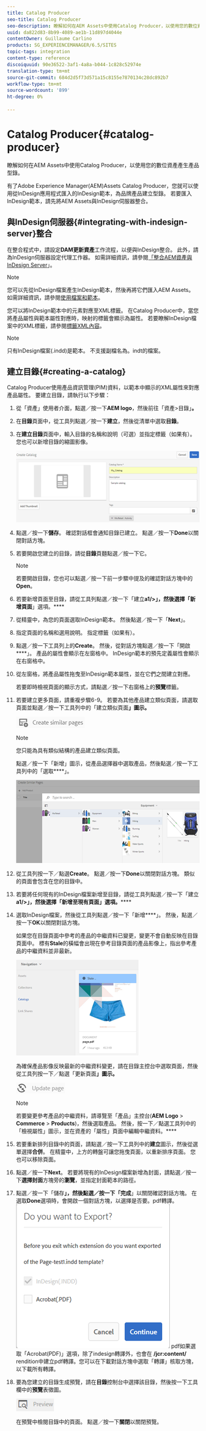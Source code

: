 ```yaml
---
title: Catalog Producer
seo-title: Catalog Producer
seo-description: 瞭解如何在AEM Assets中使用Catalog Producer，以使用您的數位資產產生產品型錄。
uuid: da822d83-8b99-4089-ae1b-11d897d4044e
contentOwner: Guillaume Carlino
products: SG_EXPERIENCEMANAGER/6.5/SITES
topic-tags: integration
content-type: reference
discoiquuid: 90e36522-3af1-4a8a-b044-1c828c52974e
translation-type: tm+mt
source-git-commit: 684d2d5f73d571a15c8155e7870134c28dc892b7
workflow-type: tm+mt
source-wordcount: '899'
ht-degree: 0%

---
```



# Catalog Producer{#catalog-producer}

瞭解如何在AEM Assets中使用Catalog Producer，以使用您的數位資產產生產品型錄。

有了Adobe Experience Manager(AEM)Assets Catalog Producer，您就可以使用從InDesign應用程式匯入的InDesign範本，為品牌產品建立型錄。 若要匯入InDesign範本，請先將AEM Assets與InDesign伺服器整合。

## 與InDesign伺服器{#integrating-with-indesign-server}整合

在整合程式中，請設定&#x200B;**DAM更新資產**&#x200B;工作流程，以便與InDesign整合。 此外，請為InDesign伺服器設定代理工作器。 如需詳細資訊，請參閱[「整合AEM資產與InDesign Server](/help/assets/indesign.md)」。

>[!NOTE]
>
>您可以先從InDesign檔案產生InDesign範本，然後再將它們匯入AEM Assets。 如需詳細資訊，請參閱[使用檔案和範本](https://helpx.adobe.com/indesign/using/files-templates.html)。
>
>您可以將InDesign範本中的元素對應至XML標籤。 在Catalog Producer中，當您將產品屬性與範本屬性對應時，映射的標籤會顯示為屬性。 若要瞭解InDesign檔案中的XML標籤，請參閱[標籤XML內容](https://helpx.adobe.com/indesign/using/tagging-content-xml.html)。

>[!NOTE]
>
>只有InDesign檔案(.indd)是範本。 不支援副檔名為。indt的檔案。

## 建立目錄{#creating-a-catalog}

Catalog Producer使用產品資訊管理(PIM)資料，以範本中顯示的XML屬性來對應產品屬性。 要建立目錄，請執行以下步驟：

1. 從「資產」使用者介面，點選／按一下&#x200B;**AEM logo**，然後前往「資產>目錄」**。**
1. 在&#x200B;**目錄**&#x200B;頁面中，從工具列點選／按一下&#x200B;**建立**，然後從清單中選取&#x200B;**目錄**。
1. 在&#x200B;**建立目錄**&#x200B;頁面中，輸入目錄的名稱和說明（可選）並指定標籤（如果有）。 您也可以新增目錄的縮圖影像。

   ![create_catalog](assets/create_catalog.png)

1. 點選／按一下&#x200B;**儲存**。 確認對話框會通知目錄已建立。 點選／按一下&#x200B;**Done**&#x200B;以關閉對話方塊。
1. 若要開啟您建立的目錄，請從&#x200B;**目錄**&#x200B;頁麵點選／按一下它。

   >[!NOTE]
   >
   >若要開啟目錄，您也可以點選／按一下前一步驟中提及的確認對話方塊中的&#x200B;**Open**。

1. 若要新增頁面至目錄，請從工具列點選／按一下「建立&#x200B;**a1/>」，然後選擇「新增頁面**」選項。****
1. 從精靈中，為您的頁面選取InDesign範本。 然後點選／按一下「**Next**」。
1. 指定頁面的名稱和選用說明。 指定標籤（如果有）。
1. 點選／按一下工具列上的&#x200B;**Create**。 然後，從對話方塊點選／按一下「開啟&#x200B;****」。 產品的屬性會顯示在左窗格中。 InDesign範本的預先定義屬性會顯示在右窗格中。
1. 從左窗格，將產品屬性拖曳至InDesign範本屬性，並在它們之間建立對應。

   若要即時檢視頁面的顯示方式，請點選／按一下右窗格上的&#x200B;**預覽**&#x200B;標籤。

1. 若要建立更多頁面，請重複步驟6-9。 若要為其他產品建立類似頁面，請選取頁面並點選／按一下工具列中的「建立類似頁面&#x200B;**」圖示。**

   ![create_similar_pages](assets/create_similar_pages.png)

   >[!NOTE]
   >
   >您只能為具有類似結構的產品建立類似頁面。

   點選／按一下「新增」圖示，從產品選擇器中選取產品，然後點選／按一下工具列中的「選取&#x200B;****」。

   ![select_product](assets/select_product.png)

1. 從工具列按一下／點選&#x200B;**Create**。 點選／按一下&#x200B;**Done**&#x200B;以關閉對話方塊。 類似的頁面會包含在您的目錄中。
1. 若要將任何現有的InDesign檔案新增至目錄，請從工具列點選／按一下「建立&#x200B;**a1/>」，然後選擇「新增至現有頁面」選項。******
1. 選取InDesign檔案，然後從工具列點選／按一下「新增&#x200B;****」。 然後，點選／按一下&#x200B;**OK**&#x200B;以關閉對話方塊。

   如果您在目錄頁面中參考的產品的中繼資料已變更，變更不會自動反映在目錄頁面中。 標有&#x200B;**Stale**&#x200B;的橫幅會出現在參考目錄頁面的產品影像上，指出參考產品的中繼資料並非最新。

   ![chlimage_1-117](assets/chlimage_1-117a.png)

   為確保產品影像反映最新的中繼資料變更，請在目錄主控台中選取頁面，然後從工具列按一下／點選「更新頁面&#x200B;**」圖示。**

   ![chlimage_1-118](assets/chlimage_1-118a.png)

   >[!NOTE]
   >
   >若要變更參考產品的中繼資料，請導覽至「產品」主控台(**AEM Logo** > **Commerce** > **Products**)，然後選取產品。 然後，按一下／點選工具列中的「檢視屬性」圖示，並在資產的「屬性」頁面中編輯中繼資料。****

1. 若要重新排列目錄中的頁面，請點選／按一下工具列中的&#x200B;**建立**&#x200B;圖示，然後從選單選擇&#x200B;**合併**。 在精靈中，上方的轉盤可讓您拖曳頁面，以重新排序頁面。 您也可以移除頁面。

1. 點選／按一下&#x200B;**Next**。 若要將現有的InDesign檔案新增為封面，請點選／按一下&#x200B;**選擇封面**&#x200B;方塊旁的&#x200B;**瀏覽**，並指定封面範本的路徑。
1. 點選／按一下「儲存&#x200B;****」，然後點選／按一下「完成&#x200B;****」以關閉確認對話方塊。
在選取**Done**選項時，會開啟一個對話方塊，以選擇是否要。pdf轉譯。
   ![轉存為](assets/CatalogPDF.png)
pdf如果選取「Acrobat(PDF)」選項，除了indesign轉譯外，也會在  **/jcr:content/** rendition中建立pdf轉譯。您可以在下載對話方塊中選取「轉譯」核取方塊，以下載所有轉譯。

1. 要為您建立的目錄生成預覽，請在&#x200B;**目錄**&#x200B;控制台中選擇該目錄，然後按一下工具欄中的&#x200B;**預覽**&#x200B;表徵圖。

   ![chlimage_1-119](assets/chlimage_1-119a.png)

   在預覽中檢閱目錄中的頁面。 點選／按一下&#x200B;**關閉**&#x200B;以關閉預覽。

